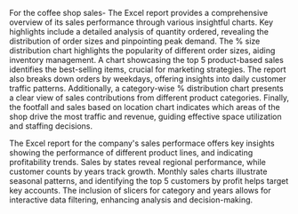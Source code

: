For the coffee shop sales- The Excel report provides a comprehensive overview of its sales performance through various insightful charts. 
Key highlights include a detailed analysis of quantity ordered, revealing the distribution of order sizes and pinpointing peak demand. 
The % size distribution chart highlights the popularity of different order sizes, aiding inventory management. 
A chart showcasing the top 5 product-based sales identifies the best-selling items, crucial for marketing strategies. 
The report also breaks down orders by weekdays, offering insights into daily customer traffic patterns. Additionally, a category-wise % distribution chart presents a clear view of sales contributions from different product categories. 
Finally, the footfall and sales based on location chart indicates which areas of the shop drive the most traffic and revenue, guiding effective space utilization and staffing decisions.

The Excel report for the company's sales performace offers key insights showing the performance of different product lines, and indicating profitability trends.
Sales by states reveal regional performance, while customer counts by years track growth. 
Monthly sales charts illustrate seasonal patterns, and identifying the top 5 customers by profit helps target key accounts. 
The inclusion of slicers for category and years allows for interactive data filtering, enhancing analysis and decision-making.













